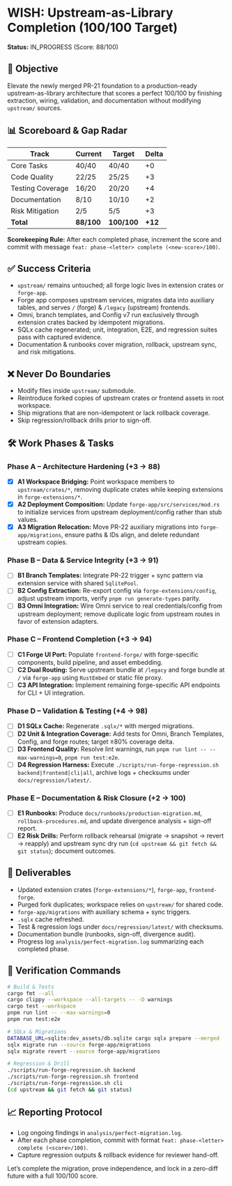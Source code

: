 # WISH: Upstream-as-Library Completion (100/100 Target)

**Status:** IN_PROGRESS (Score: 88/100)

## 🎯 Objective
Elevate the newly merged PR-21 foundation to a production-ready upstream-as-library architecture that scores a perfect 100/100 by finishing extraction, wiring, validation, and documentation without modifying `upstream/` sources.

## 📊 Scoreboard & Gap Radar
| Track | Current | Target | Delta |
|-------|---------|--------|-------|
| Core Tasks | 40/40 | 40/40 | +0 |
| Code Quality | 22/25 | 25/25 | +3 |
| Testing Coverage | 16/20 | 20/20 | +4 |
| Documentation | 8/10 | 10/10 | +2 |
| Risk Mitigation | 2/5 | 5/5 | +3 |
| **Total** | **88/100** | **100/100** | **+12** |

**Scorekeeping Rule:** After each completed phase, increment the score and commit with message `feat: phase-<letter> complete (<new-score>/100)`.

## ✅ Success Criteria
- `upstream/` remains untouched; all forge logic lives in extension crates or `forge-app`.
- Forge app composes upstream services, migrates data into auxiliary tables, and serves `/` (forge) & `/legacy` (upstream) frontends.
- Omni, branch templates, and Config v7 run exclusively through extension crates backed by idempotent migrations.
- SQLx cache regenerated; unit, integration, E2E, and regression suites pass with captured evidence.
- Documentation & runbooks cover migration, rollback, upstream sync, and risk mitigations.

## ❌ Never Do Boundaries
- Modify files inside `upstream/` submodule.
- Reintroduce forked copies of upstream crates or frontend assets in root workspace.
- Ship migrations that are non-idempotent or lack rollback coverage.
- Skip regression/rollback drills prior to sign-off.

## 🛠️ Work Phases & Tasks

### Phase A – Architecture Hardening (+3 → 88)
- [x] **A1 Workspace Bridging:** Point workspace members to `upstream/crates/*`, removing duplicate crates while keeping extensions in `forge-extensions/*`.
- [x] **A2 Deployment Composition:** Update `forge-app/src/services/mod.rs` to initialize services from upstream deployment/config rather than stub values.
- [x] **A3 Migration Relocation:** Move PR-22 auxiliary migrations into `forge-app/migrations`, ensure paths & IDs align, and delete redundant upstream copies.

### Phase B – Data & Service Integrity (+3 → 91)
- [ ] **B1 Branch Templates:** Integrate PR-22 trigger + sync pattern via extension service with shared `SqlitePool`.
- [ ] **B2 Config Extraction:** Re-export config via `forge-extensions/config`, adjust upstream imports, verify `pnpm run generate-types` parity.
- [ ] **B3 Omni Integration:** Wire Omni service to real credentials/config from upstream deployment; remove duplicate logic from upstream routes in favor of extension adapters.

### Phase C – Frontend Completion (+3 → 94)
- [ ] **C1 Forge UI Port:** Populate `frontend-forge/` with forge-specific components, build pipeline, and asset embedding.
- [ ] **C2 Dual Routing:** Serve upstream bundle at `/legacy` and forge bundle at `/` via `forge-app` using `RustEmbed` or static file proxy.
- [ ] **C3 API Integration:** Implement remaining forge-specific API endpoints for CLI + UI integration.

### Phase D – Validation & Testing (+4 → 98)
- [ ] **D1 SQLx Cache:** Regenerate `.sqlx/*` with merged migrations.
- [ ] **D2 Unit & Integration Coverage:** Add tests for Omni, Branch Templates, Config, and forge routes; target ≥80% coverage delta.
- [ ] **D3 Frontend Quality:** Resolve lint warnings, run `pnpm run lint -- --max-warnings=0`, `pnpm run test:e2e`.
- [ ] **D4 Regression Harness:** Execute `./scripts/run-forge-regression.sh backend|frontend|cli|all`, archive logs + checksums under `docs/regression/latest/`.

### Phase E – Documentation & Risk Closure (+2 → 100)
- [ ] **E1 Runbooks:** Produce `docs/runbooks/production-migration.md`, `rollback-procedures.md`, and update divergence analysis + sign-off report.
- [ ] **E2 Risk Drills:** Perform rollback rehearsal (migrate → snapshot → revert → reapply) and upstream sync dry run (`cd upstream && git fetch && git status`); document outcomes.

## 📂 Deliverables
- Updated extension crates (`forge-extensions/*`), `forge-app`, `frontend-forge`.
- Purged fork duplicates; workspace relies on `upstream/` for shared code.
- `forge-app/migrations` with auxiliary schema + sync triggers.
- `.sqlx` cache refreshed.
- Test & regression logs under `docs/regression/latest/` with checksums.
- Documentation bundle (runbooks, sign-off, divergence audit).
- Progress log `analysis/perfect-migration.log` summarizing each completed phase.

## 🧪 Verification Commands
```bash
# Build & Tests
cargo fmt --all
cargo clippy --workspace --all-targets -- -D warnings
cargo test --workspace
pnpm run lint -- --max-warnings=0
pnpm run test:e2e

# SQLx & Migrations
DATABASE_URL=sqlite:dev_assets/db.sqlite cargo sqlx prepare --merged
sqlx migrate run --source forge-app/migrations
sqlx migrate revert --source forge-app/migrations

# Regression & Drill
./scripts/run-forge-regression.sh backend
./scripts/run-forge-regression.sh frontend
./scripts/run-forge-regression.sh cli
(cd upstream && git fetch && git status)
```

## 📈 Reporting Protocol
- Log ongoing findings in `analysis/perfect-migration.log`.
- After each phase completion, commit with format `feat: phase-<letter> complete (<score>/100)`.
- Capture regression outputs & rollback evidence for reviewer hand-off.

Let’s complete the migration, prove independence, and lock in a zero-diff future with a full 100/100 score.
